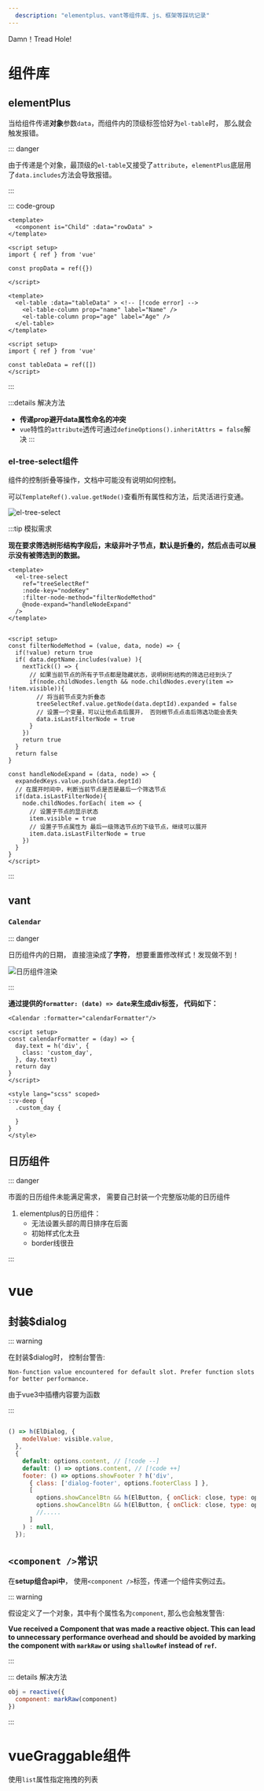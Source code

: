 ```yaml
---
  description: "elementplus、vant等组件库、js、框架等踩坑记录"
---
```


Damn！Tread Hole! <Badge type="danger" text="version 0.1" />

<script setup>

import Calendar from '@/vueComponents/Calendar.vue'
// import ElTreeSelect from '@/vueComponents/ElTreeSelect.vue'

</script>

# 组件库

## elementPlus

当给组件传递**对象**参数`data`，而组件内的顶级标签恰好为`el-table`时， 那么就会触发报错。

::: danger

由于传递是个对象，最顶级的`el-table`又接受了`attribute`，`elementPlus`底层用了`data.includes`方法会导致报错。

:::

::: code-group

```vue [parent.vue]
<template>
  <component is="Child" :data="rowData" >
</template>

<script setup>
import { ref } from 'vue'

const propData = ref({})

</script>
```

```vue{2} [child.vue]
<template>
  <el-table :data="tableData" > <!-- [!code error] -->
    <el-table-column prop="name" label="Name" />
    <el-table-column prop="age" label="Age" />
  </el-table>
</template>

<script setup>
import { ref } from 'vue'

const tableData = ref([])
</script>
```

:::

:::details 解决方法
- **传递prop避开data属性命名的冲突**
- `vue`特性的`attribute`透传可通过`defineOptions().inheritAttrs = false`解决
:::

### el-tree-select组件

组件的控制折叠等操作，文档中可能没有说明如何控制。

可以`TemplateRef().value.getNode()`查看所有属性和方法，后灵活进行变通。

![el-tree-select](/assets/damnHole/el-tree-select.png)

:::tip 模拟需求

**现在要求筛选树形结构字段后，末级非叶子节点，默认是折叠的，然后点击可以展示没有被筛选到的数据。**

```vue
<template>
  <el-tree-select
    ref="treeSelectRef"
    :node-key="nodeKey"
    :filter-node-method="filterNodeMethod"
    @node-expand="handleNodeExpand"
  />
</template>


<script setup>
const filterNodeMethod = (value, data, node) => {
  if(!value) return true
  if( data.deptName.includes(value) ){
    nextTick(() => {
      // 如果当前节点的所有子节点都是隐藏状态，说明树形结构的筛选已经到头了
      if(node.childNodes.length && node.childNodes.every(item => !item.visible)){
        // 将当前节点变为折叠态
        treeSelectRef.value.getNode(data.deptId).expanded = false
        // 设置一个变量，可以让他点击后展开， 否则根节点点击后筛选功能会丢失
        data.isLastFilterNode = true
      }
    })
    return true
  }
  return false
}

const handleNodeExpand = (data, node) => {
  expandedKeys.value.push(data.deptId)
  // 在展开时间中，判断当前节点是否是最后一个筛选节点
  if(data.isLastFilterNode){
    node.childNodes.forEach( item => {
      // 设置子节点的显示状态
      item.visible = true
      // 设置子节点属性为 最后一级筛选节点的下级节点，继续可以展开
      item.data.isLastFilterNode = true
    })
  }
}
</script>
```

:::

<!-- <ElTreeSelect /> -->

## vant

### `Calendar`

::: danger

日历组件内的日期， 直接渲染成了**字符**， 想要重置修改样式！发现做不到！

![日历组件渲染](../../public/rili.png)

:::

**通过提供的`formatter: (date) => date`来生成div标签， 代码如下：**

```vue v-pre
<Calendar :formatter="calendarFormatter"/>

<script setup>
const calendarFormatter = (day) => {
  day.text = h('div', {
    class: 'custom_day',
  }, day.text)
  return day
}
</script>

<style lang="scss" scoped>
::v-deep {
  .custom_day {
    
  }
}
</style>
```

## 日历组件

::: danger

市面的日历组件未能满足需求， 需要自己封装一个完整版功能的日历组件

1. elementplus的日历组件：
   - 无法设置头部的周日排序在后面
   - 初始样式化太丑
   - border线很丑
<!-- 2. vant：
   -  -->
:::

<Calendar />


# vue

## 封装$dialog

::: warning

在封装$dialog时， 控制台警告: 

`Non-function value encountered for default slot. Prefer function slots for better performance.`

由于vue3中插槽内容要为函数

:::

```js [dialogPlugin.js]

() => h(ElDialog, {
    modelValue: visible.value,
  },
  {
    default: options.content, // [!code --]
    default: () => options.content, // [!code ++]
    footer: () => options.showFooter ? h('div', 
      { class: ['dialog-footer', options.footerClass ] },
      [
        options.showCancelBtn && h(ElButton, { onClick: close, type: options.cancelType }, options.cancelText ), // [!code --]
        options.showCancelBtn && h(ElButton, { onClick: close, type: options.cancelType }, () => options.cancelText ), // [!code ++]
        //.....
      ]
    ) : null,
  });

```

## `<component />`常识

在**setup组合api中**， 使用`<component />`标签，传递一个组件实例过去。

::: warning

假设定义了一个对象，其中有个属性名为`component`, 那么也会触发警告: 

**Vue received a Component that was made a reactive object. This can lead to unnecessary performance overhead and should be avoided by marking the component with `markRaw` or using `shallowRef` instead of `ref`.**

:::

::: details 解决方法

```js
obj = reactive({
  component: markRaw(component)
})
```

::: 

# vueGraggable组件

使用`list`属性指定拖拽的列表

# 